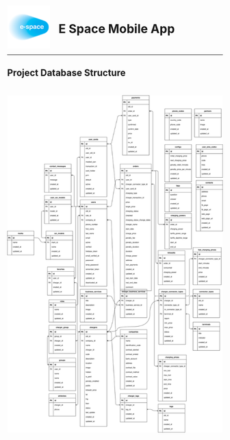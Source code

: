 <div style="display:flex; align-items: center">
  <img src="../assets/logo.png" alt="drawing" width="100" style="margin-right: 20px" />
  <h1 style="position:relative; top: -6px" >E Space Mobile App</h1>
</div>

---

## Project Database Structure
#

![draw.io](uml.svg)

